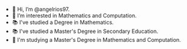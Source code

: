 - 👋 Hi, I’m @angelrios97.
- 👀 I’m interested in Mathematics and Computation.
- 📚 I've studied a Degree in Mathematics.
- 📚 I've studied a Master's Degree in Secondary Education.
- 🌱 I'm studying a Master's Degree in Mathematics and Computation.

